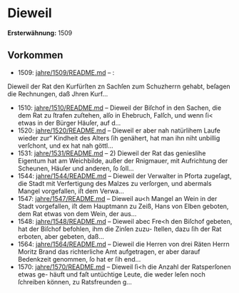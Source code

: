 # Dieweil

**Ersterwähnung:** 1509

## Vorkommen
- 1509: [jahre/1509/README.md](../jahre/1509/README.md) – :

Dieweil der Rat den Kurfürſten zn Sachſen zum
Schuzherrn gehabt, beſagen die Rechnungen, daß Jhren
Kurf...
- 1510: [jahre/1510/README.md](../jahre/1510/README.md) – Dieweil der Biſchof in den Sachen, die dem Rat zu
ſtrafen zuſtehen, alſo in Ehebruch, Falſch, und wenn ſi<
etwas in der Bürger Häuſer, auf d...
- 1520: [jahre/1520/README.md](../jahre/1520/README.md) – Dieweil er aber
nah natürlihem Laufe wieder zur“ Kindheit des Alters
ſih genähert, hat man ihn niht unbillig verſchont, und ex
hat nah göttl...
- 1531: [jahre/1531/README.md](../jahre/1531/README.md) – 2) Dieweil der Rat das genieslihe Eigentum hat am
Weichbilde, außer der Rnigmauer, mit Aufrichtung der
Scheunen, Häuſer und anderen, ſo ſoll...
- 1544: [jahre/1544/README.md](../jahre/1544/README.md) – Dieweil der Verwalter in Pforta zugeſagt, die Stadt
mit Verfertigung des Malzes zu verſorgen, und abermals
Mangel vorgefallen, iſt dem Verwa...
- 1547: [jahre/1547/README.md](../jahre/1547/README.md) – Dieweil au<h Mangel an Wein
in der Stadt vorgefallen, iſt dem Hauptmann zu Zeiß,
Hans von Elben geboten, dem Rat etwas von dem Wein,
der aus...
- 1548: [jahre/1548/README.md](../jahre/1548/README.md) – Dieweil abec Fre<h den Biſchof
gebeten, hat der Biſchof befohlen, ihm die Zinſen zuzu-
ſtellen, dazu ſih der Rat erboten, aber gebeten, daß...
- 1564: [jahre/1564/README.md](../jahre/1564/README.md) – Dieweil die Herren von drei Räten Herrn Moritz
Brand das richterliche Amt aufgetragen, er aber darauf
Bedenkzeit genommen, ſo hat er ſih end...
- 1570: [jahre/1570/README.md](../jahre/1570/README.md) – Dieweil ſi<h die Anzahl der Ratsperſonen etwas ge-
häuft und faſt untüchtige Leute, die weder leſen noch
ſchreiben können, zu Ratsfreunden g...
